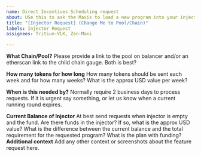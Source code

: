 ```yaml
---
name: Direct Incentives Scheduling request
about: USe this to ask the Maxis to load a new program into your injector
title: "[Injector Request] (Change Me to Pool/Chain)"
labels: Injector Request
assignees: Tritium-VLK, Zen-Maxi

---
```


**What Chain/Pool?**
Please provide a link to the pool on  balancer and/or an etherscan link to the child chain gauge.  Both is best?

**How many tokens for how long**
How many tokens should be sent each week and for how many weeks?  What is the approx USD value per week?

**When is this needed by?**
Normally require 2 business days to process requests.  If it is urgent say something, or let us know when a current running round expires.

**Current Balance of Injector**
At best send requests when injector is empty and the fund.  Are there funds in the injector?  If so, what is the approx USD value? What is the difference between the current balance and the total requirement for the requested program?  What is the plan with funding?
**Additional context**
Add any other context or screenshots about the feature request here.
